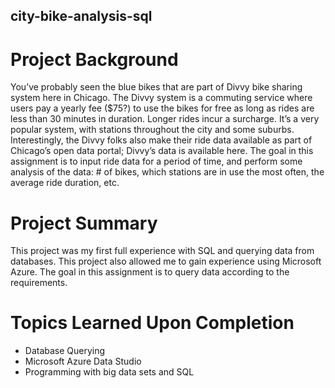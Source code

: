 ## city-bike-analysis-sql

# Project Background
You’ve probably seen the blue bikes that are part of Divvy bike sharing system here in Chicago. The Divvy system is a commuting service where users pay a yearly fee ($75?) to use the bikes for free as long as rides are less than 30 minutes in duration. Longer rides incur a surcharge. It’s a very popular system, with stations throughout the city and some suburbs. Interestingly, the Divvy folks also make their ride data available as part of Chicago’s open data portal; Divvy’s data is available here. The goal in this assignment is to input ride data for a period of time, and perform some analysis of the data: # of bikes, which stations are in use the most often, the average ride duration, etc.

# Project Summary
This project was my first full experience with SQL and querying data from databases. This project also allowed me to gain experience using Microsoft Azure. The goal in this assignment is to query data according to the requirements.

# Topics Learned Upon Completion
* Database Querying
* Microsoft Azure Data Studio
* Programming with big data sets and SQL
